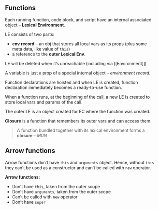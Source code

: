 
## Functions

Each running function, code block, and script have an internal associated object – **Lexical Environment**.

LE consists of two parts:
- **env record** – an obj that stores all local vars as its props (plus some meta data, like value of `this`)
- a reference to the **outer Lexical Env**.

LE will be deleted when it’s unreachable (including via [[Environment]])

A variable is just a prop of a special internal object – _environment record._

Function declarations are hoisted and when LE is created, function declaration immediately becomes a ready-to-use function.

When a function runs, at the beginning of the call, a new LE is created to store local vars and params of the call.

The outer LE is an object created for EC where the function was created.

**Closure** is a function that remembers its outer vars and can access them.

> A function bundled together with its lexical environment forms a **closure** – _MDN_

## Arrow functions

Arrow functions don’t have `this` and `arguments` object. Hence, without `this` they can’t be used as a constructor and can’t be called with `new` operator.

**Arrow functions:**
- Don’t have `this`, taken from the outer scope
- Don’t have `arguments`, taken from the outer scope
- Can’t be called with `new` operator
- Don’t have `super`
